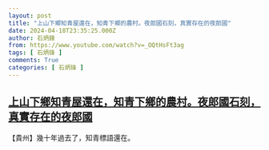 ```yaml
---
layout: post
title: "上山下鄉知青屋還在，知青下鄉的農村。夜郎國石刻，真實存在的夜郎國"
date: 2024-04-18T23:35:25.000Z
author: 石炳鋒
from: https://www.youtube.com/watch?v=_OQtHsFt3ag
tags: [ 石炳锋 ]
comments: True
categories: [ 石炳锋 ]
---
```

<!--1713483325000-->
[上山下鄉知青屋還在，知青下鄉的農村。夜郎國石刻，真實存在的夜郎國](https://www.youtube.com/watch?v=_OQtHsFt3ag)
------

<div>
【貴州】幾十年過去了，知青標語還在。
</div>
